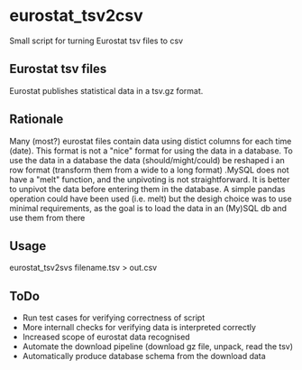 # eurostat_tsv2csv
Small script for turning Eurostat tsv files to csv
## Eurostat tsv files
Eurostat publishes statistical data in a tsv.gz format. 
## Rationale
Many (most?) eurostat files contain data using distict columns for each time (date). This format is not a "nice" format for using the data in a database. To use the data in a database the data (should/might/could) be reshaped i an row format (transform them from a wide to a long format) .MySQL does not have a "melt" function, and the unpivoting is not straightforward. It is better to unpivot the data before entering them in the database. A simple pandas operation could have been used (i.e. melt) but the desigh choice was to use minimal requirements, as the goal is to load the data in an (My)SQL db and use them from there
## Usage
eurostat_tsv2svs filename.tsv > out.csv
## ToDo
* Run test cases for verifying correctness of script
* More internall checks for verifying data is interpreted correctly
* Increased scope of eurostat data recognised  
* Automate the download pipeline (download gz file, unpack, read the tsv)  
* Automatically produce database schema from the download data  



